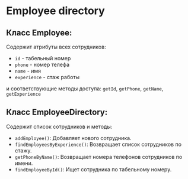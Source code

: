 # Employee directory

## Класс Employee: 

Содержит атрибуты всех сотрудников:
- `id` - табельный номер
- `phone` - номер телефа
- `name` - имя
- `experience` - стаж работы

и соответствующие методы доступа: `getId`, `getPhone`, `getName`, `getExperience`

## Класс EmployeeDirectory: 

Содержит список сотрудников и методы:
    
- `addEmployee()`: Добавляет нового сотрудника.
- `findEmployeesByExperience()`: Возвращает список сотрудников по стажу.
- `getPhoneByName()`: Возвращает номера телефонов сотрудников по имени.
- `findEmployeeById()`: Ищет сотрудника по табельному номеру.
